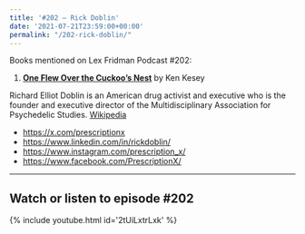 ```yaml
---
title: '#202 – Rick Doblin'
date: '2021-07-21T23:59:00+00:00'
permalink: "/202-rick-doblin/"
---
```


Books mentioned on Lex Fridman Podcast #202:

1. <b><a href="https://amzn.to/3jsBUAz" target="_blank" rel="sponsored noopener noreferrer">One Flew Over the Cuckoo’s Nest</a></b> by Ken Kesey

<!--more-->

Richard Elliot Doblin is an American drug activist and executive who is the founder and executive director of the Multidisciplinary Association for Psychedelic Studies. <a href="https://en.wikipedia.org/wiki/Rick_Doblin" target="_blank">Wikipedia</a>

- <a href="https://x.com/prescriptionx" target="_blank">https://x.com/prescriptionx</a>
- <a href="https://www.linkedin.com/in/rickdoblin/" target="_blank">https://www.linkedin.com/in/rickdoblin/</a>
- <a href="https://www.instagram.com/prescription_x/" target="_blank">https://www.instagram.com/prescription_x/</a>
- <a href="https://www.facebook.com/PrescriptionX/" target="_blank">https://www.facebook.com/PrescriptionX/</a>

- - - - - -

## Watch or listen to episode #202

{% include youtube.html id='2tUiLxtrLxk' %}
